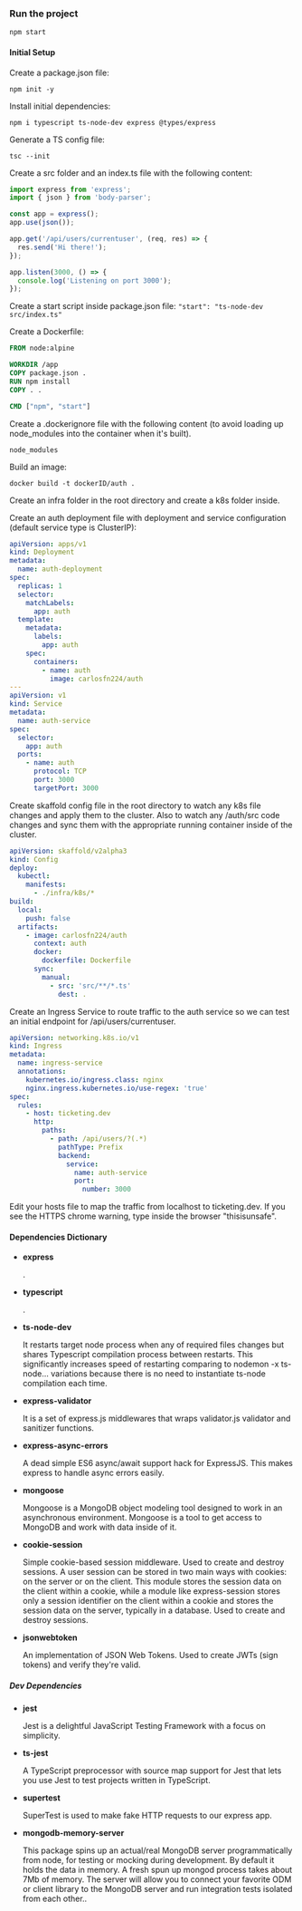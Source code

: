 
### Run the project
    npm start

#### Initial Setup
Create a package.json file:

    npm init -y

Install initial dependencies:

    npm i typescript ts-node-dev express @types/express

Generate a TS config file:

    tsc --init

Create a src folder and an index.ts file with the following content:

```javascript
import express from 'express';
import { json } from 'body-parser';

const app = express();
app.use(json());

app.get('/api/users/currentuser', (req, res) => {
  res.send('Hi there!');
});

app.listen(3000, () => {
  console.log('Listening on port 3000');
});
```

Create a start script inside package.json file:
`"start": "ts-node-dev src/index.ts"`
    
Create a Dockerfile:
```dockerfile
FROM node:alpine

WORKDIR /app
COPY package.json .
RUN npm install
COPY . .

CMD ["npm", "start"]
```

Create a .dockerignore file with the following content (to avoid loading up node_modules into the container when it's built).

```
node_modules
```

Build an image:

    docker build -t dockerID/auth .
Create an infra folder in the root directory and create a k8s folder inside.

Create an auth deployment file with deployment and service configuration (default service type is ClusterIP):

```yaml
apiVersion: apps/v1
kind: Deployment
metadata: 
  name: auth-deployment
spec:
  replicas: 1
  selector:
    matchLabels:
      app: auth
  template:
    metadata: 
      labels: 
        app: auth
    spec:
      containers:
        - name: auth
          image: carlosfn224/auth
---
apiVersion: v1
kind: Service
metadata:
  name: auth-service
spec:
  selector:
    app: auth
  ports:
    - name: auth
      protocol: TCP
      port: 3000
      targetPort: 3000
```

Create skaffold config file in the root directory to watch any k8s file changes and apply them to the cluster. Also to watch any /auth/src code changes and sync them with the appropriate running container inside of the cluster.

```yaml
apiVersion: skaffold/v2alpha3
kind: Config
deploy:
  kubectl:
    manifests:
      - ./infra/k8s/*
build:
  local:
    push: false
  artifacts:
    - image: carlosfn224/auth
      context: auth
      docker:
        dockerfile: Dockerfile
      sync:
        manual:
          - src: 'src/**/*.ts'
            dest: .
```

Create an Ingress Service to route traffic to the auth service so we can test an initial endpoint for /api/users/currentuser.

```yaml
apiVersion: networking.k8s.io/v1
kind: Ingress
metadata:
  name: ingress-service
  annotations:
    kubernetes.io/ingress.class: nginx
    nginx.ingress.kubernetes.io/use-regex: 'true'
spec:
  rules:
    - host: ticketing.dev
      http:
        paths:
          - path: /api/users/?(.*)
            pathType: Prefix
            backend: 
              service:
                name: auth-service
                port: 
                  number: 3000
```
Edit your hosts file to map the traffic from localhost to ticketing.dev.
If you see the HTTPS chrome warning, type inside the browser "thisisunsafe".

#### Dependencies Dictionary
* **express**

  .

* **typescript**

  .

* **ts-node-dev**

  It restarts target node process when any of required files changes but shares Typescript compilation process between restarts. This significantly increases speed of restarting comparing to nodemon -x ts-node... variations because there is no need to instantiate ts-node compilation each time.

* **express-validator**

  It is a set of express.js middlewares that wraps validator.js validator and sanitizer functions.

* **express-async-errors**

  A dead simple ES6 async/await support hack for ExpressJS. This makes express to handle async errors easily.

* **mongoose**

  Mongoose is a MongoDB object modeling tool designed to work in an asynchronous environment. Mongoose is a tool to get access to MongoDB and work with data inside of it.

* **cookie-session**

  Simple cookie-based session middleware. Used to create and destroy sessions.
  A user session can be stored in two main ways with cookies: on the server or on the client. This module stores the session data on the client within a cookie, while a module like express-session stores only a session identifier on the client within a cookie and stores the session data on the server, typically in a database.
  Used to create and destroy sessions.

* **jsonwebtoken**

  An implementation of JSON Web Tokens. Used to create JWTs (sign tokens) and verify they're valid.

##### Dev Dependencies 

* **jest**

  Jest is a delightful JavaScript Testing Framework with a focus on simplicity.

* **ts-jest**

  A TypeScript preprocessor with source map support for Jest that lets you use Jest to test projects written in TypeScript.

* **supertest**

  SuperTest is used to make fake HTTP requests to our express app.

* **mongodb-memory-server**

  This package spins up an actual/real MongoDB server programmatically from node, for testing or mocking during development. By default it holds the data in memory. A fresh spun up mongod process takes about 7Mb of memory. The server will allow you to connect your favorite ODM or client library to the MongoDB server and run integration tests isolated from each other..